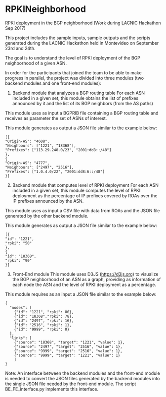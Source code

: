 # RPKINeighborhood
RPKI deployment in the BGP neighborhood (Work during LACNIC Hackathon Sep 2017)

This project includes the sample inputs, sample outputs and the scripts generated during the LACNIC Hackathon held in Montevideo on September 23rd and 24th.

The goal is to understand the level of RPKI deployment of the BGP neighborhood of a given ASN.

In order for the participants that joined the team to be able to make progress in parallel, the project was divided into three modules (two backend modules and one front-end modules):

1) Backend module that analyzes a BGP routing table
For each ASN included in a given set, this module obtains the list of prefixes announced by it and the list of its BGP neighbors (from the AS paths)

This module uses as input a BGPRIB file containing a BGP routing table and receives as parameter the set of ASNs of interest.

This module generates as output a JSON file similar to the example below:
```
[{
"Origin-AS": "4608",
"Neighbours": ["1221", "18368"],
"Prefixes": ["113.29.248.0/23", "2001:dd8::/48"]
},
{
"Origin-AS": "4777",
"Neighbours": ["2497", "2516"],
"Prefixes": ["1.0.4.0/22", "2001:dd8:6::/48"]
}]
```

2) Backend module that computes level of RPKI deployment
For each ASN included in a given set, this module computes the level of RPKI deployment as the percentage of IP prefixes covered by ROAs over the IP prefixes announced by the ASN.

This module uses as input a CSV file with data from ROAs and the JSON file generated by the other backend module.

This module generates as output a JSON file similar to the example below:

```
[{
"id": "1221",
"rpki": "50"
},
{
"id": "18368",
"rpki": "90"
}]
```

3) Front-End module
This module uses D3JS (https://d3js.org) to visualize the BGP neighborhood of an ASN as a graph, providing as information of each node the ASN and the level of RPKI deployment as a percentage.

This module requires as an input a JSON file similar to the example below:

```
{
  "nodes": [
    {"id": "1221", "rpki": 80},
    {"id": "18368","rpki": 78},
    {"id": "2497", "rpki": 16},
    {"id": "2516", "rpki": 1},
    {"id": "9999", "rpki": 0}
  ],
  "links": [
    {"source": "18368", "target": "1221", "value": 1},
    {"source": "2497", "target": "2516", "value": 1},
    {“source": "9999", "target": "2516", "value": 1},
    {"source": "9999", "target": "1221", "value": 1}
    ]
}
```

Note: An interface between the backend modules and the front-end module is needed to convert the JSON files generated by the backend modules into the single JSON file needed by the front-end module. The script BE_FE_interface.py implements this interface.
